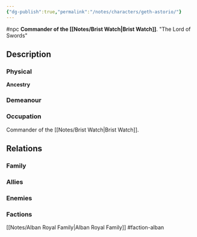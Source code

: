 ```yaml
---
{"dg-publish":true,"permalink":"/notes/characters/geth-astorio/"}
---
```


#npc
**Commander of the [[Notes/Brist Watch\|Brist Watch]]**.
"The Lord of Swords"
## Description
### Physical
**Ancestry** 

### Demeanour

### Occupation
Commander of the [[Notes/Brist Watch\|Brist Watch]].

## Relations
### Family
### Allies
### Enemies
### Factions
[[Notes/Alban Royal Family\|Alban Royal Family]] #faction-alban 

 
